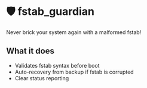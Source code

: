 # 🛡️ fstab_guardian

Never brick your system again with a malformed fstab!

## What it does
- Validates fstab syntax before boot
- Auto-recovery from backup if fstab is corrupted  
- Clear status reporting